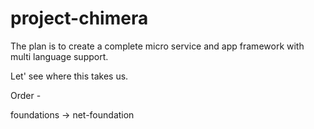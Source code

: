# project-chimera

The plan is to create a complete micro service and app framework with multi language support.

Let' see where this takes us.

Order -

foundations -> net-foundation
